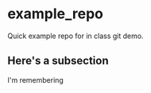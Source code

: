 # example_repo

Quick example repo for in class git demo.

## Here's a subsection 

I'm remembering 


